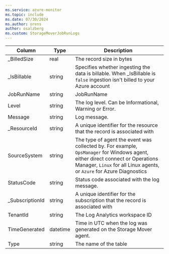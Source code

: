```yaml
---
ms.service: azure-monitor
ms.topic: include
ms.date: 07/30/2024
ms.author: orens
author: osalzberg
ms.custom: StorageMoverJobRunLogs
---
```



| Column | Type | Description |
|---|---|---|
| _BilledSize | real | The record size in bytes |
| _IsBillable | string | Specifies whether ingesting the data is billable. When _IsBillable is `false` ingestion isn't billed to your Azure account |
| JobRunName | string | JobRunName |
| Level | string | The log level. Can be Informational, Warning or Error. |
| Message | string | Log message. |
| _ResourceId | string | A unique identifier for the resource that the record is associated with |
| SourceSystem | string | The type of agent the event was collected by. For example, `OpsManager` for Windows agent, either direct connect or Operations Manager, `Linux` for all Linux agents, or `Azure` for Azure Diagnostics |
| StatusCode | string | Status code associated with the log message. |
| _SubscriptionId | string | A unique identifier for the subscription that the record is associated with |
| TenantId | string | The Log Analytics workspace ID |
| TimeGenerated | datetime | Time in UTC when the log was generated on the Storage Mover agent. |
| Type | string | The name of the table |
